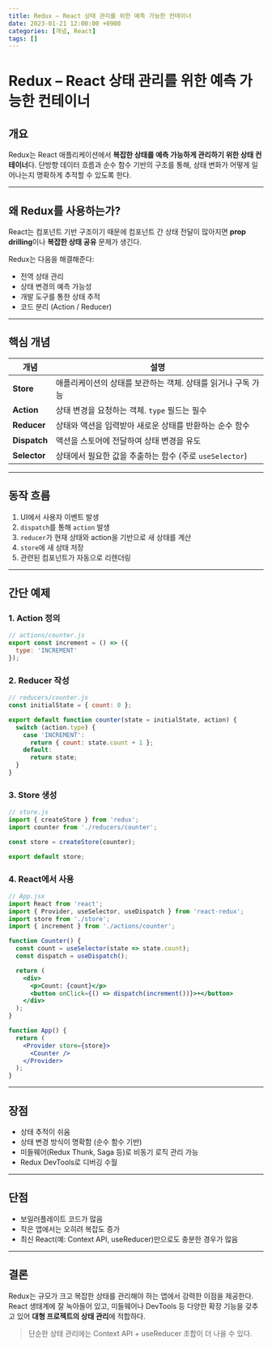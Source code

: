```yaml
---
title: Redux – React 상태 관리를 위한 예측 가능한 컨테이너
date: 2023-01-21 12:00:00 +0900
categories: [개념, React]
tags: []
---
```




# Redux – React 상태 관리를 위한 예측 가능한 컨테이너

## 개요

Redux는 React 애플리케이션에서 **복잡한 상태를 예측 가능하게 관리하기 위한 상태 컨테이너**다.
단방향 데이터 흐름과 순수 함수 기반의 구조를 통해, 상태 변화가 어떻게 일어나는지 명확하게 추적할 수 있도록 한다.

---

## 왜 Redux를 사용하는가?

React는 컴포넌트 기반 구조이기 때문에 컴포넌트 간 상태 전달이 많아지면 **prop drilling**이나 **복잡한 상태 공유** 문제가 생긴다.

Redux는 다음을 해결해준다:

* 전역 상태 관리
* 상태 변경의 예측 가능성
* 개발 도구를 통한 상태 추적
* 코드 분리 (Action / Reducer)

---

## 핵심 개념

| 개념           | 설명                                     |
| ------------ | -------------------------------------- |
| **Store**    | 애플리케이션의 상태를 보관하는 객체. 상태를 읽거나 구독 가능     |
| **Action**   | 상태 변경을 요청하는 객체. `type` 필드는 필수          |
| **Reducer**  | 상태와 액션을 입력받아 새로운 상태를 반환하는 순수 함수        |
| **Dispatch** | 액션을 스토어에 전달하여 상태 변경을 유도                |
| **Selector** | 상태에서 필요한 값을 추출하는 함수 (주로 `useSelector`) |

---

## 동작 흐름

1. UI에서 사용자 이벤트 발생
2. `dispatch`를 통해 `action` 발생
3. `reducer`가 현재 상태와 action을 기반으로 새 상태를 계산
4. `store`에 새 상태 저장
5. 관련된 컴포넌트가 자동으로 리렌더링

---

## 간단 예제

### 1. Action 정의

```js
// actions/counter.js
export const increment = () => ({
  type: 'INCREMENT'
});
```

### 2. Reducer 작성

```js
// reducers/counter.js
const initialState = { count: 0 };

export default function counter(state = initialState, action) {
  switch (action.type) {
    case 'INCREMENT':
      return { count: state.count + 1 };
    default:
      return state;
  }
}
```

### 3. Store 생성

```js
// store.js
import { createStore } from 'redux';
import counter from './reducers/counter';

const store = createStore(counter);

export default store;
```

### 4. React에서 사용

```jsx
// App.jsx
import React from 'react';
import { Provider, useSelector, useDispatch } from 'react-redux';
import store from './store';
import { increment } from './actions/counter';

function Counter() {
  const count = useSelector(state => state.count);
  const dispatch = useDispatch();

  return (
    <div>
      <p>Count: {count}</p>
      <button onClick={() => dispatch(increment())}>+</button>
    </div>
  );
}

function App() {
  return (
    <Provider store={store}>
      <Counter />
    </Provider>
  );
}
```

---

## 장점

* 상태 추적이 쉬움
* 상태 변경 방식이 명확함 (순수 함수 기반)
* 미들웨어(Redux Thunk, Saga 등)로 비동기 로직 관리 가능
* Redux DevTools로 디버깅 수월

---

## 단점

* 보일러플레이트 코드가 많음
* 작은 앱에서는 오히려 복잡도 증가
* 최신 React(예: Context API, useReducer)만으로도 충분한 경우가 많음

---

## 결론

Redux는 규모가 크고 복잡한 상태를 관리해야 하는 앱에서 강력한 이점을 제공한다.
React 생태계에 잘 녹아들어 있고, 미들웨어나 DevTools 등 다양한 확장 기능을 갖추고 있어 **대형 프로젝트의 상태 관리**에 적합하다.

> 단순한 상태 관리에는 Context API + useReducer 조합이 더 나을 수 있다.


